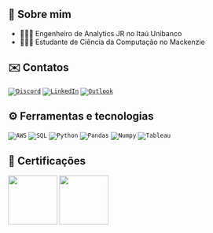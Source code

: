 ## 👤 Sobre mim
- 👨🏻‍🔬 Engenheiro de Analytics JR no Itaú Unibanco
- 👨🏻‍💻 Estudante de Ciência da Computação no Mackenzie


## ✉️ Contatos
<code><a target="_blank" href="mailto:leonardo.rocha.2018@outlook.com">![Discord](https://img.shields.io/badge/Discord-5865F2?style=for-the-badge&logo=discord&logoColor=white)</a></code>
<code><a target="_blank" href="https://www.linkedin.com/in/leonardosantosrocha/">![LinkedIn](https://img.shields.io/badge/linkedin-%230077B5.svg?style=for-the-badge&logo=linkedin&logoColor=white)</a></code>
<code><a target="_blank" href="mailto:leonardo.rocha.2018@outlook.com">![Outlook](https://img.shields.io/badge/Microsoft_Outlook-0078D4?style=for-the-badge&logo=microsoft-outlook&logoColor=white)</a></code>


## ⚙️ Ferramentas e tecnologias
<code>![AWS](https://img.shields.io/badge/Amazon_AWS-FF9900?style=for-the-badge&logo=amazonaws&logoColor=white)</code>
<code>![SQL](https://img.shields.io/badge/PLSQL-F80000?style=for-the-badge&logo=oracle&logoColor=black)</code>
<code>![Python](https://img.shields.io/badge/Python-FFD43B?style=for-the-badge&logo=python&logoColor=blue)</code>
<code>![Pandas](https://img.shields.io/badge/Pandas-2C2D72?style=for-the-badge&logo=pandas&logoColor=white)</code>
<code>![Numpy](https://img.shields.io/badge/Numpy-777BB4?style=for-the-badge&logo=numpy&logoColor=white)</code>
<code>![Tableau](https://img.shields.io/badge/Tableau-E97627?style=for-the-badge&logo=Tableau&logoColor=white)</code>


## 🏅 Certificações
<code><a target="_blank" href="https://www.credly.com/earner/earned/badge/f0f54c03-c2a4-4893-b19d-c6a077135a14"><img src="https://images.credly.com/images/00634f82-b07f-4bbd-a6bb-53de397fc3a6/twitter_thumb_201604_image.png" width="100" height="100" /></a></code>
<code><a target="_blank" href="https://images.credly.com/size/340x340/images/0e284c3f-5164-4b21-8660-0d84737941bc/image.png"><img src="https://images.credly.com/size/340x340/images/0e284c3f-5164-4b21-8660-0d84737941bc/image.png" width="100" height="100" /></a></code>

